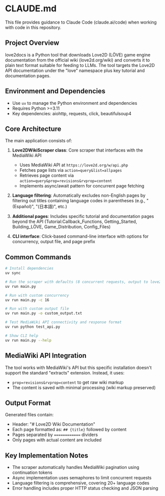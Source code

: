# CLAUDE.md

This file provides guidance to Claude Code (claude.ai/code) when working with code in this repository.

## Project Overview

love2docs is a Python tool that downloads Love2D (LÖVE) game engine documentation from the official wiki (love2d.org/wiki) and converts it to plain text format suitable for feeding to LLMs. The tool targets the Love2D API documentation under the "love" namespace plus key tutorial and documentation pages.

## Environment and Dependencies

- Use `uv` to manage the Python environment and dependencies
- Requires Python >=3.11
- Key dependencies: aiohttp, requests, click, beautifulsoup4

## Core Architecture

The main application consists of:

1. **Love2DWikiScraper class**: Core scraper that interfaces with the MediaWiki API
   - Uses MediaWiki API at `https://love2d.org/w/api.php`
   - Fetches page lists via `action=query&list=allpages`
   - Retrieves page content via `action=query&prop=revisions&rvprop=content`
   - Implements async/await pattern for concurrent page fetching

2. **Language filtering**: Automatically excludes non-English pages by filtering out titles containing language codes in parentheses (e.g., "(Español)", "(日本語)", etc.)

3. **Additional pages**: Includes specific tutorial and documentation pages beyond the API (Tutorial:Callback_Functions, Getting_Started, Building_LÖVE, Game_Distribution, Config_Files)

4. **CLI interface**: Click-based command-line interface with options for concurrency, output file, and page prefix

## Common Commands

```bash
# Install dependencies
uv sync

# Run the scraper with defaults (8 concurrent requests, output to love2d_docs.txt)
uv run main.py

# Run with custom concurrency
uv run main.py -c 16

# Run with custom output file
uv run main.py -o custom_output.txt

# Test MediaWiki API connectivity and response format
uv run python test_api.py

# Show CLI help
uv run main.py --help
```

## MediaWiki API Integration

The tool works with MediaWiki's API but this specific installation doesn't support the standard "extracts" extension. Instead, it uses:
- `prop=revisions&rvprop=content` to get raw wiki markup
- The content is saved with minimal processing (wiki markup preserved)

## Output Format

Generated files contain:
- Header: "# Love2D Wiki Documentation"
- Each page formatted as: `## {title}` followed by content
- Pages separated by `============` dividers
- Only pages with actual content are included

## Key Implementation Notes

- The scraper automatically handles MediaWiki pagination using continuation tokens
- Async implementation uses semaphores to limit concurrent requests
- Language filtering is comprehensive, covering 20+ language codes
- Error handling includes proper HTTP status checking and JSON parsing